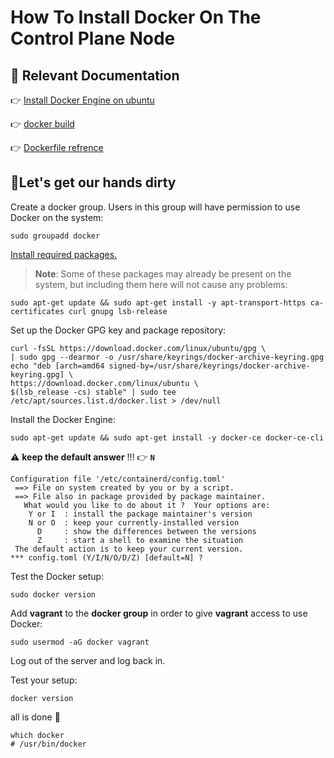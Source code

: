 # How To Install Docker On The Control Plane Node



## :eyes: Relevant Documentation

:point_right: [Install Docker Engine on ubuntu](https://docs.docker.com/engine/install/ubuntu/)

:point_right: [docker build](https://docs.docker.com/engine/reference/commandline/build/)

:point_right: [Dockerfile refrence](https://docs.docker.com/engine/reference/builder/)



## :construction_worker:Let's get our hands dirty 

Create a docker group. Users in this group will have permission to use Docker on the system:

```shell
sudo groupadd docker
```



<u>Install required packages.</u> 

> **Note**: Some of these packages may already be present on the system, but including them here will not cause any problems:

```shell
sudo apt-get update && sudo apt-get install -y apt-transport-https ca-certificates curl gnupg lsb-release
```



Set up the Docker GPG key and package repository:

```shell
curl -fsSL https://download.docker.com/linux/ubuntu/gpg \
| sudo gpg --dearmor -o /usr/share/keyrings/docker-archive-keyring.gpg
echo "deb [arch=amd64 signed-by=/usr/share/keyrings/docker-archive-keyring.gpg] \
https://download.docker.com/linux/ubuntu \
$(lsb_release -cs) stable" | sudo tee /etc/apt/sources.list.d/docker.list > /dev/null
```



Install the Docker Engine:

```shell
sudo apt-get update && sudo apt-get install -y docker-ce docker-ce-cli
```

:warning: **keep the default answer** !!!     :point_right:  **`N`**

```shell
Configuration file '/etc/containerd/config.toml'
 ==> File on system created by you or by a script.
 ==> File also in package provided by package maintainer.
   What would you like to do about it ?  Your options are:
    Y or I  : install the package maintainer's version
    N or O  : keep your currently-installed version
      D     : show the differences between the versions
      Z     : start a shell to examine the situation
 The default action is to keep your current version.
*** config.toml (Y/I/N/O/D/Z) [default=N] ? 
```



Test the Docker setup:

```shell
sudo docker version
```



Add **vagrant** to the **docker group** in order to give **vagrant** access to use Docker:

```shell
sudo usermod -aG docker vagrant
```



Log out of the server and log back in.

Test your setup:

```shell
docker version
```



all is done :tada:

```shell
which docker
# /usr/bin/docker
```

